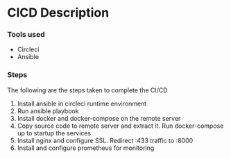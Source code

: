 # CICD Description

### Tools used
- Circleci 
- Ansible

### Steps

The following are the steps taken to complete the CI/CD

1. Install ansible in circleci runtime environment
1. Run ansible playbook
1. Install docker and docker-compose on the remote server
1. Copy source code to remote server and extract it. Run docker-compose up to startup the services
1. Install nginx and configure SSL. Redirect :433 traffic to :8000
1. Install and configure prometheus for monitoring
